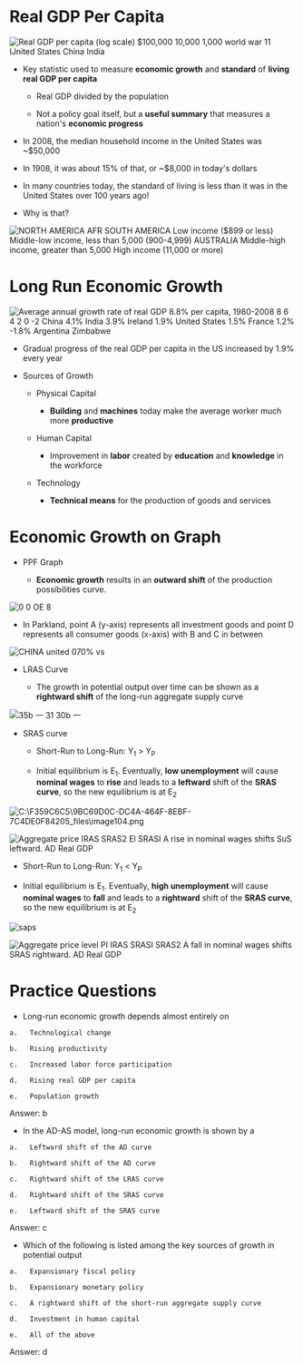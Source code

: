 # Real GDP Per Capita

  ![Real GDP per capita (log scale) $100,000 10,000 1,000 world war 11
  IJnited States China India ](./media/image98.png)

  -   Key statistic used to measure **economic growth** and **standard**
      of **living real GDP per capita**
    
      -   Real GDP divided by the population
    
      -   Not a policy goal itself, but a **useful summary** that
          measures a nation's **economic progress**

  -   In 2008, the median household income in the United States was
      ~$50,000

  -   In 1908, it was about 15% of that, or ~$8,000 in today's dollars

  -   In many countries today, the standard of living is less than it
      was in the United States over 100 years ago\!

  -   Why is that?

  ![NORTH AMERICA AFR SOUTH AMERICA Low income ($899 or less) Middle-low
  income, less than $5,000 ($900-4,999) AUSTRALIA Middle-high income,
  greater than $5,000 High income ($11,000 or more)
  ](./media/image99.png)

# Long Run Economic Growth

  ![Average annual growth rate of real GDP 8.8% per capita, 1980-2008 8
  6 4 2 0 -2 China 4.1% India 3.9% Ireland 1.9% United States 1.5%
  France 1.2% -1.8% Argentina Zimbabwe ](./media/image100.png)

  -   Gradual progress of the real GDP per capita in the US increased by
      1.9% every year

  -   Sources of Growth
    
      -   Physical Capital
        
          -   **Building** and **machines** today make the average
              worker much more **productive**
              
              <div/>
        
      -   Human Capital
        
          -   Improvement in **labor** created by **education** and
              **knowledge** in the workforce<br/>
              
              <div/>
              
      -   Technology
        
          -   **Technical means** for the production of goods and
              services


# Economic Growth on Graph

  -   PPF Graph
    
      -   **Economic growth** results in an **outward shift** of the
          production possibilities curve.

  ![0 0 OE 8 ](./media/image101.png)

  -   In Parkland, point A (y-axis) represents all investment goods and
      point D represents all consumer goods (x-axis) with B and C in
      between

  ![CHINA united 070% vs ](./media/image102.png)

  -   LRAS Curve
    
      -   The growth in potential output over time can be shown as a
          **rightward shift** of the long-run aggregate supply curve

  ![35b 一 31 30b 一 ](./media/image103.png)

  -   SRAS curve
    
      -   Short-Run to Long-Run: Y<sub>1</sub> \> Y<sub>P</sub>
    
      -   Initial equilibrium is E<sub>1</sub>. Eventually, **low
          unemployment** will cause **nominal wages** to **rise** and
          leads to a **leftward** shift of the **SRAS curve**, so the
          new equilibrium is at
  E<sub>2</sub>

  ![C:\\F359C6C5\\9BC69D0C-DC4A-464F-8EBF-7C4DE0F84205\_files\\image104.png](./media/image104.png)
  
  ![Aggregate price IRAS SRAS2 El SRASI A rise in nominal wages shifts
  SuS leftward. AD Real GDP ](./media/image105.png)

  -   Short-Run to Long-Run: Y<sub>1</sub> \< Y<sub>P</sub>

  -   Initial equilibrium is E<sub>1</sub>. Eventually, **high
      unemployment** will cause **nominal wages** to **fall** and leads
      to a **rightward** shift of the **SRAS curve**, so the new
      equilibrium is at E<sub>2</sub>

  ![saps ](./media/image106.png)
  
  ![Aggregate price level PI IRAS SRASI SRAS2 A fall in nominal wages
  shifts SRAS rightward. AD Real GDP ](./media/image107.png)

# Practice Questions

  -   Long-run economic growth depends almost entirely on
    
    a.   Technological change
    
    b.   Rising productivity
    
    c.   Increased labor force participation
    
    d.   Rising real GDP per capita
    
    e.   Population growth

  Answer: b

  -   In the AD-AS model, long-run economic growth is shown by a
    
    a.   Leftward shift of the AD curve
    
    b.   Rightward shift of the AD curve
    
    c.   Rightward shift of the LRAS curve
    
    d.   Rightward shift of the SRAS curve
    
    e.   Leftward shift of the SRAS curve

  Answer: c

  -   Which of the following is listed among the key sources of growth
      in potential output
    
    a.   Expansionary fiscal policy
    
    b.   Expansionary monetary policy
    
    c.   A rightward shift of the short-run aggregate supply curve
    
    d.   Investment in human capital
    
    e.   All of the above

  Answer: d